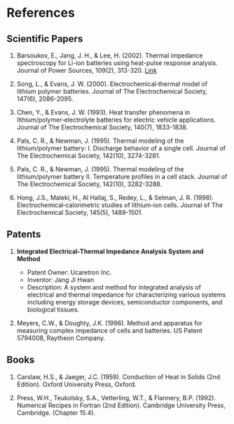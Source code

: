 # References

## Scientific Papers

1. Barsoukov, E., Jang, J. H., & Lee, H. (2002). Thermal impedance spectroscopy for Li-ion batteries using heat-pulse response analysis. Journal of Power Sources, 109(2), 313-320. [Link](https://doi.org/10.1016/S0378-7753(02)00080-0)

2. Song, L., & Evans, J. W. (2000). Electrochemical‐thermal model of lithium polymer batteries. Journal of The Electrochemical Society, 147(6), 2086-2095.

3. Chen, Y., & Evans, J. W. (1993). Heat transfer phenomena in lithium/polymer‐electrolyte batteries for electric vehicle applications. Journal of The Electrochemical Society, 140(7), 1833-1838.

4. Pals, C. R., & Newman, J. (1995). Thermal modeling of the lithium/polymer battery: I. Discharge behavior of a single cell. Journal of The Electrochemical Society, 142(10), 3274-3281.

5. Pals, C. R., & Newman, J. (1995). Thermal modeling of the lithium/polymer battery II. Temperature profiles in a cell stack. Journal of The Electrochemical Society, 142(10), 3282-3288.

6. Hong, J.S., Maleki, H., Al Hallaj, S., Redey, L., & Selman, J. R. (1998). Electrochemical‐calorimetric studies of lithium‐ion cells. Journal of The Electrochemical Society, 145(5), 1489-1501.

## Patents

1. **Integrated Electrical-Thermal Impedance Analysis System and Method**
   - Patent Owner: Ucaretron Inc.
   - Inventor: Jang Ji Hwan
   - Description: A system and method for integrated analysis of electrical and thermal impedance for characterizing various systems including energy storage devices, semiconductor components, and biological tissues.

2. Meyers, C.W., & Doughty, J.K. (1996). Method and apparatus for measuring complex impedance of cells and batteries. US Patent 5794008, Raytheon Company.

## Books

1. Carslaw, H.S., & Jaeger, J.C. (1959). Conduction of Heat in Solids (2nd Edition). Oxford University Press, Oxford.

2. Press, W.H., Teukolsky, S.A., Vetterling, W.T., & Flannery, B.P. (1992). Numerical Recipes in Fortran (2nd Edition). Cambridge University Press, Cambridge. (Chapter 15.4).
